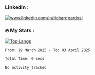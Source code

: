 

<h3>LinkedIn :</h3>
<div id="badges">
  <a href="https://www.linkedin.com/in/richardpardosi/">
    <img src="https://img.shields.io/badge/LinkedIn-blue?style=for-the-badge&logo=linkedin&logoColor=white" alt="www.linkedin.com/in/richardpardosi"/>
  </a>
</div>

### :fire: My Stats :
[![Top Langs](https://github-readme-stats.vercel.app/api/top-langs/?username=RichardPardosi&layout=compact&theme=vision-friendly-dark)](https://github.com/RichardPardosi)



<!--START_SECTION:waka-->

```txt
From: 19 March 2025 - To: 03 April 2025

Total Time: 0 secs

No activity tracked
```

<!--END_SECTION:waka-->